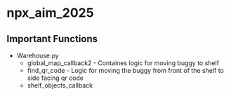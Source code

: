 # npx_aim_2025
<h2>Important Functions</h2>
<ul><li>Warehouse.py
<ul>
  <li>global_map_callback2 - Containes logic for moving buggy to shelf</li>
  <li>find_qr_code - Logic for moving the buggy from front of the shelf to side facing qr code</li>
  <li>shelf_objects_callback</li>
</ul>
</li>
</ul>
